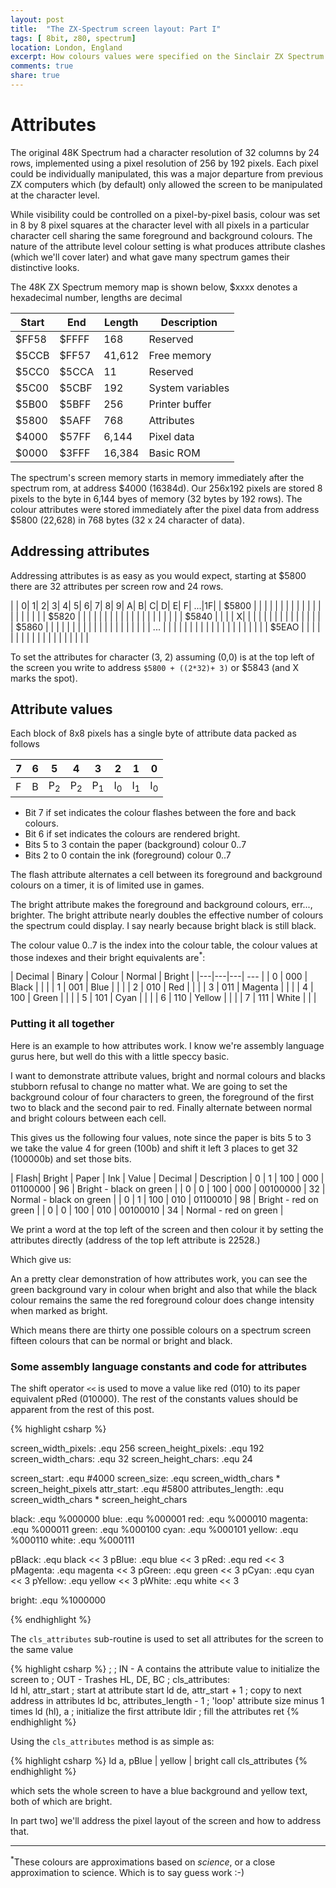 ```yaml
---
layout: post
title:  "The ZX-Spectrum screen layout: Part I"
tags: [ 8bit, z80, spectrum]
location: London, England
excerpt: How colours values were specified on the Sinclair ZX Spectrum.
comments: true
share: true
---
```


# Attributes

The original 48K Spectrum had a character resolution of 32 columns by 24 rows, implemented using a pixel resolution of 256 by 192 pixels. Each pixel could be individually manipulated, this was a major departure from previous ZX computers which (by default) only allowed the screen to be manipulated at the character level.

While visibility could be controlled on a pixel-by-pixel basis, colour was set in 8 by 8 pixel squares at the character level with all pixels in a particular character cell sharing the same foreground and background colours. The nature of the attribute level colour setting is what produces attribute clashes (which we'll cover later) and what gave many spectrum games their distinctive looks.

The 48K ZX Spectrum memory map is shown below, $xxxx denotes a hexadecimal number, lengths are decimal

<table>
    <thead>
        <tr><th>Start</th> <th>End</th> <th>Length</th> <th>Description</th></tr>
    </thead>
    <tbody>
        <tr> <td> $FF58 </td> <td> $FFFF </td> <td> 168    </td> <td> Reserved </td> </tr>
        <tr> <td> $5CCB </td> <td> $FF57 </td> <td> 41,612 </td> <td> Free memory </td> </tr>
        <tr> <td> $5CC0 </td> <td> $5CCA </td> <td> 11     </td> <td> Reserved </td> </tr>
        <tr> <td> $5C00 </td> <td> $5CBF </td> <td> 192    </td> <td> System variables </td> </tr>
        <tr> <td> $5B00 </td> <td> $5BFF </td> <td> 256    </td> <td> Printer buffer </td> </tr>
        <tr> <td> $5800 </td> <td> $5AFF </td> <td> 768    </td> <td>  <span class="memory-slot">Attributes</span>   </td> </tr>
        <tr> <td> $4000 </td> <td> $57FF </td> <td> 6,144  </td> <td> Pixel data  </td> </tr>
        <tr> <td> $0000 </td> <td> $3FFF </td> <td> 16,384 </td> <td> Basic ROM </td> </tr>
    </tbody>
</table>

The spectrum's screen memory starts in memory immediately after the spectrum rom, at address $4000 (16384d). Our 256x192 pixels are stored 8 pixels to the byte in 6,144 byes of memory (32 bytes by 192 rows). The colour attributes were stored immediately after the pixel data from address  $5800 (22,628) in 768 bytes (32 x 24 character of data).

## Addressing attributes

Addressing attributes is as easy as you would expect, starting at $5800 there are 32 attributes per screen row and 24 rows.

|       | 0| 1| 2| 3| 4| 5| 6| 7| 8| 9| A| B| C| D| E| F| ...|1F|
| $5800 |  |  |  |  |  |  |  |  |  |  |  |  |  |  |  |  | |  |
| $5820 |  |  |  |  |  |  |  |  |  |  |  |  |  |  |  |  | |  |
| $5840 |  |  |  | X|  |  |  |  |  |  |  |  |  |  |  |  | |  |
| $5860 |  |  |  |  |  |  |  |  |  |  |  |  |  |  |  |  | |  |
| ...   |  |  |  |  |  |  |  |  |  |  |  |  |  |  |  |  | |  |
| $5EAO |  |  |  |  |  |  |  |  |  |  |  |  |  |  |  |  | |  |

To set the attributes for character (3, 2) assuming (0,0) is at the top left of the screen you write to address `$5800 + ((2*32)+ 3)` or
$5843 (and X marks the spot).

## Attribute values

Each block of 8x8 pixels has a single byte of attribute data packed as follows

| 7 | 6 | 5 | 4 | 3 | 2 | 1 | 0 |
|---|---|---|---|---|---|---|---|
| F | B | P<sub>2</sub> | P<sub>2</sub> | P<sub>1</sub> | I<sub>0</sub> | I<sub>1</sub> | I<sub>0</sub> |

* Bit 7 if set indicates the colour flashes between the fore and back colours.
* Bit 6 if set indicates the  colours are rendered bright.
* Bits 5 to 3 contain the paper (background) colour 0..7
* Bits 2 to 0 contain the ink (foreground) colour 0..7

The flash attribute alternates a cell between its foreground and background colours on a timer, it is of limited use in games.

The bright attribute makes the foreground and background colours, err..., brighter. The bright attribute nearly doubles the effective number of colours the spectrum could display. I say nearly because bright black is still black.

The colour value 0..7 is the index into the colour table, the colour values at those indexes and their bright equivalents are<sup>*</sup>:

| Decimal | Binary | Colour | Normal | Bright |
|---|---|---| --- |
| 0 | 000 | Black   | <span class="spec-color spec-color-0-n"></span> | <span class="spec-color spec-color-0-b"></span> |
| 1 | 001 | Blue    | <span class="spec-color spec-color-1-n"></span> | <span class="spec-color spec-color-2-b"></span> |
| 2 | 010 | Red     | <span class="spec-color spec-color-2-n"></span> | <span class="spec-color spec-color-3-b"></span> |
| 3 | 011 | Magenta | <span class="spec-color spec-color-3-n"></span> | <span class="spec-color spec-color-4-b"></span> |
| 4 | 100 | Green   | <span class="spec-color spec-color-4-n"></span> | <span class="spec-color spec-color-5-b"></span> |
| 5 | 101 | Cyan    | <span class="spec-color spec-color-5-n"></span> | <span class="spec-color spec-color-6-b"></span> |
| 6 | 110 | Yellow  | <span class="spec-color spec-color-6-n"></span> | <span class="spec-color spec-color-7-b"></span> |
| 7 | 111 | White   | <span class="spec-color spec-color-7-n"></span> | <span class="spec-color spec-color-8-b"></span> |



### Putting it all together

Here is an example to how attributes work. I know we're assembly language gurus here, but well do this with a little speccy basic.

I want to demonstrate attribute values, bright and normal colours and  blacks stubborn refusal to change no matter what. We are going to set the background colour of four characters to green, the foreground of the first two to black and the second pair to red. Finally alternate between normal and bright colours between each cell.

This gives us the following four values, note since the paper is bits 5 to 3 we take the value 4 for green (100b) and shift it left 3 places to get 32 (100000b) and set those bits. 

| Flash| Bright | Paper | Ink | Value | Decimal | Description
| 0 | 1 | 100 | 000 | 01100000 | 96 | Bright - black on green  |
| 0 | 0 | 100 | 000 | 00100000 | 32 | Normal - black on green |
| 0 | 1 | 100 | 010 | 01100010 | 98 | Bright - red on green |
| 0 | 0 | 100 | 010 | 00100010 | 34 | Normal - red on green |

We print a word at the top left of the screen and then colour it by setting the attributes directly (address of the top left attribute is 22528.)

<div class="dbImg zoom80 centeredImg" data-src="2018-03-03-lets-talk-about-the-zx-specrum-screen-layout/listing01.png" title="Sinclair basic program listing in the emulator." ></div>

Which give us:

<div class="dbImg zoom80 centeredImg" data-src="2018-03-03-lets-talk-about-the-zx-specrum-screen-layout/result01.png" title="The word poke on the spectrum screen with the attributes set as described previouslu" ></div>

An a pretty clear demonstration of how attributes work, you can see the green background vary in colour when bright and also that while the black colour remains the same the red foreground colour does change intensity when marked as bright.

Which means there are thirty one possible colours on a spectrum screen fifteen colours that can be normal or bright and black.

### Some assembly language constants and code for attributes

The shift operator `<<` is used to move a value like red (010) to its paper equivalent pRed (010000). The rest of the constants values should be apparent from the rest of this post.


{% highlight csharp %}

screen_width_pixels:    .equ 256
screen_height_pixels:   .equ 192
screen_width_chars:     .equ 32
screen_height_chars:    .equ 24

screen_start:           .equ #4000
screen_size:            .equ screen_width_chars * screen_height_pixels
attr_start:             .equ #5800
attributes_length:      .equ screen_width_chars * screen_height_chars

black:                  .equ %000000
blue:                   .equ %000001
red:                    .equ %000010
magenta:                .equ %000011
green:                  .equ %000100
cyan:                   .equ %000101
yellow:                 .equ %000110
white:                  .equ %000111

pBlack:                 .equ black << 3
pBlue:                  .equ blue  << 3
pRed:                   .equ red  << 3
pMagenta:               .equ magenta  << 3
pGreen:                 .equ green  << 3
pCyan:                  .equ cyan  << 3
pYellow:                .equ yellow  << 3
pWhite:                 .equ white  << 3
            
bright:                 .equ %1000000

{% endhighlight %}


The `cls_attributes` sub-routine is used to set all attributes for the screen to the same value

{% highlight csharp %}
; 
; IN  - A contains the attribute value to initialize the screen to
; OUT - Trashes HL, DE, BC
;
 cls_attributes:        
        ld hl, attr_start               ; start at attribute start
        ld de, attr_start + 1           ; copy to next address in attributes
        ld bc, attributes_length - 1    ; 'loop' attribute size minus 1 times
        ld (hl), a                      ; initialize the first attribute
        ldir                            ; fill the attributes
        ret
{% endhighlight %}

Using the `cls_attributes` method is as simple as:

{% highlight csharp %}
        ld a, pBlue | yellow | bright
        call cls_attributes
{% endhighlight %}

which sets the whole screen to have a blue background and yellow text, both of which are bright.

In part two] we'll address the pixel layout of the screen and how to address that.

---

<sup>*</sup>These colours are approximations based on <em>science</em>, or  a close approximation to science. Which is to say guess work :-)


